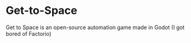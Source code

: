 # Get-to-Space
Get to Space is an open-source automation game made in Godot (I got bored of Factorio)
